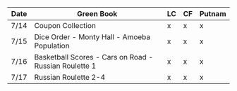 | Date  | Green Book | LC | CF | Putnam |
| ----- | ----- | ----- | ----- | ----- |
| 7/14  | Coupon Collection | x | x | x |
| 7/15 | Dice Order - Monty Hall - Amoeba Population | x | x | x |
| 7/16 | Basketball Scores - Cars on Road - Russian Roulette 1 | x | x | x |
| 7/17 | Russian Roulette 2-4 | x | x | x |

